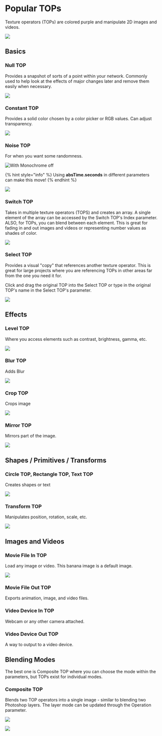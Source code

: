 # Popular TOPs

Texture operators \(TOPs\) are colored purple and manipulate 2D images and videos.

![](../.gitbook/assets/image%20%28179%29.png)

## Basics

### Null TOP

Provides a snapshot of sorts of a point within your network. Commonly used to help look at the effects of major changes later and remove them easily when necessary.

![](../.gitbook/assets/image%20%28172%29.png)

### Constant TOP

Provides a solid color chosen by a color picker or RGB values. Can adjust transparency.

![](../.gitbook/assets/image%20%28175%29.png)

### Noise TOP

For when you want some randomness.

![With Monochrome off](../.gitbook/assets/image%20%28158%29.png)

{% hint style="info" %}
Using **absTime.seconds** in different parameters can make this move!
{% endhint %}

![](../.gitbook/assets/tdnoisetop.gif)

### Switch TOP

Takes in multiple texture operators \(TOPS\) and creates an array. A single element of the array can be accessed by the Switch TOP's Index parameter. ALSO, for TOPs, you can blend between each element. This is great for fading in and out images and videos or representing number values as shades of color.

![](../.gitbook/assets/tdswitchtop.gif)

### Select TOP

Provides a visual "copy" that references another texture operator. This is great for large projects where you are referencing TOPs in other areas far from the one you need it for.

Click and drag the original TOP into the Select TOP or type in the original TOP's name in the Select TOP's parameter.

![](../.gitbook/assets/image%20%28194%29.png)

## Effects

### Level TOP

Where you access elements such as contrast, brightness, gamma, etc.

![](../.gitbook/assets/image%20%28195%29.png)

### Blur TOP

Adds Blur

![](../.gitbook/assets/image%20%28138%29.png)

### Crop TOP

Crops image

![](../.gitbook/assets/image%20%28154%29.png)

### Mirror TOP

Mirrors part of the image.

![](../.gitbook/assets/image%20%28159%29.png)

## Shapes / Primitives / Transforms

### Circle TOP, Rectangle TOP, Text TOP

Creates shapes or text

![](../.gitbook/assets/image%20%28184%29.png)

### Transform TOP

Manipulates position, rotation, scale, etc.

![](../.gitbook/assets/image%20%28171%29.png)

## Images and Videos

### Movie File In TOP

Load any image or video. This banana image is a default image.

![](../.gitbook/assets/image%20%28143%29.png)

### Movie File Out TOP

Exports animation, image, and video files.

### Video Device In TOP

Webcam or any other camera attached.

### Video Device Out TOP

A way to output to a video device.

## Blending Modes

The best one is Composite TOP where you can choose the mode within the parameters, but TOPs exist for individual modes.

### Composite TOP

Blends two TOP operators into a single image - similar to blending two Photoshop layers. The layer mode can be updated through the Operation parameter.

![](../.gitbook/assets/image%20%28163%29.png)

![](../.gitbook/assets/image%20%28153%29.png)



